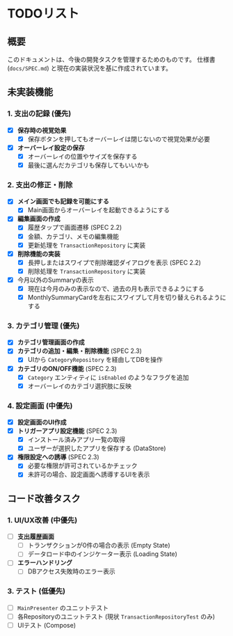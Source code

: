 # TODOリスト

## 概要

このドキュメントは、今後の開発タスクを管理するためのものです。
仕様書 (`docs/SPEC.md`) と現在の実装状況を基に作成されています。

## 未実装機能

### 1. 支出の記録 (優先)

- [x] **保存時の視覚効果**
    - [x] 保存ボタンを押してもオーバーレイは閉じないので視覚効果が必要
- [x] **オーバーレイ設定の保存**
    - [x] オーバーレイの位置やサイズを保存する
    - [x] 最後に選んだカテゴリも保存してもいいかも

### 2. 支出の修正・削除

- [x] **メイン画面でも記録を可能にする**
    - [x] Main画面からオーバーレイを起動できるようにする
- [x] **編集画面の作成**
    - [x] 履歴タップで画面遷移 (SPEC 2.2)
    - [x] 金額、カテゴリ、メモの編集機能
    - [x] 更新処理を `TransactionRepository` に実装
- [x] **削除機能の実装**
    - [x] 長押しまたはスワイプで削除確認ダイアログを表示 (SPEC 2.2)
    - [x] 削除処理を `TransactionRepository` に実装
- [x] 今月以外のSummaryの表示
    - [x] 現在は今月のみの表示なので、過去の月も表示できるようにする
    - [x] MonthlySummaryCardを左右にスワイプして月を切り替えられるようにする

### 3. カテゴリ管理 (優先)

- [x] **カテゴリ管理画面の作成**
- [x] **カテゴリの追加・編集・削除機能** (SPEC 2.3)
    - [x] UIから `CategoryRepository` を経由してDBを操作
- [x] **カテゴリのON/OFF機能** (SPEC 2.3)
    - [x] `Category` エンティティに `isEnabled` のようなフラグを追加
    - [x] オーバーレイのカテゴリ選択肢に反映

### 4. 設定画面 (中優先)

- [x] **設定画面のUI作成**
- [x] **トリガーアプリ設定機能** (SPEC 2.3)
    - [x] インストール済みアプリ一覧の取得
    - [x] ユーザーが選択したアプリを保存する (DataStore)
- [x] **権限設定への誘導** (SPEC 2.3)
    - [x] 必要な権限が許可されているかチェック
    - [x] 未許可の場合、設定画面へ誘導するUIを表示

## コード改善タスク

### 1. UI/UX改善 (中優先)

- [ ] **支出履歴画面**
    - [ ] トランザクションが0件の場合の表示 (Empty State)
    - [ ] データロード中のインジケーター表示 (Loading State)
- [ ] **エラーハンドリング**
    - [ ] DBアクセス失敗時のエラー表示

### 3. テスト (低優先)

- [ ] `MainPresenter` のユニットテスト
- [ ] 各Repositoryのユニットテスト (現状 `TransactionRepositoryTest` のみ)
- [ ] UIテスト (Compose)
